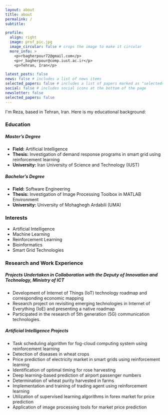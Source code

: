 ```yaml
---
layout: about
title: about
permalink: /
subtitle:  

profile:
  align: right
  image: prof_pic.jpg
  image_circular: false # crops the image to make it circular
  more_info: >
    <p>rbagherpour72@gmail.com</p>
    <p>r_bagherpour@comp.iust.ac.ir</p>
    <p>Tehran, Iran</p>

latest_posts: false
news: false # includes a list of news items
selected_papers: false # includes a list of papers marked as "selected={true}"
social: false # includes social icons at the bottom of the page
newsletter: false
selected_papers: false
---
```




<!-- Add an empty line here -->


I'm Reza, based in Tehran, Iran. Here is my educational background:



### **Education**

##### Master’s Degree
- **Field:** Artificial Intelligence
- **Thesis:** Investigation of demand response programs in smart grid using reinforcement learning
- **University:** Iran University of Science and Technology (IUST)

##### Bachelor’s Degree
- **Field:** Software Engineering
- **Thesis:** Investigation of Image Processing Toolbox in MATLAB Environment
- **University:** University of Mohaghegh Ardabili (UMA)




### **Interests**

- Artificial Intelligence
- Machine Learning
- Reinforcement Learning
- Bioinformatics
- Smart Grid Technologies




### **Research and Work Experience**

##### Projects Undertaken in Collaboration with the Deputy of Innovation and Technology, Ministry of ICT
- Development of Internet of Things (IoT) technology roadmap and corresponding economic mapping
- Research project on revisiting emerging technologies in Internet of Everything (IoE) and presenting a native roadmap
- Participated in the research of 5th generation (5G) communication technologies.

##### Artificial Intelligence Projects
- Task scheduling algorithm for fog-cloud computing system using reinforcement learning
- Detection of diseases in wheat crops
- Price prediction of electricity market in smart grids using reinforcement learning
- Identification of optimal timing for rose harvesting
- Deep learning-based prediction of airport passenger numbers
- Determination of wheat purity harvested in farms
- Implementation and training of trading agent using reinforcement learning
- Utilization of supervised learning algorithms in forex market for price prediction
- Application of image processing tools for market price prediction


